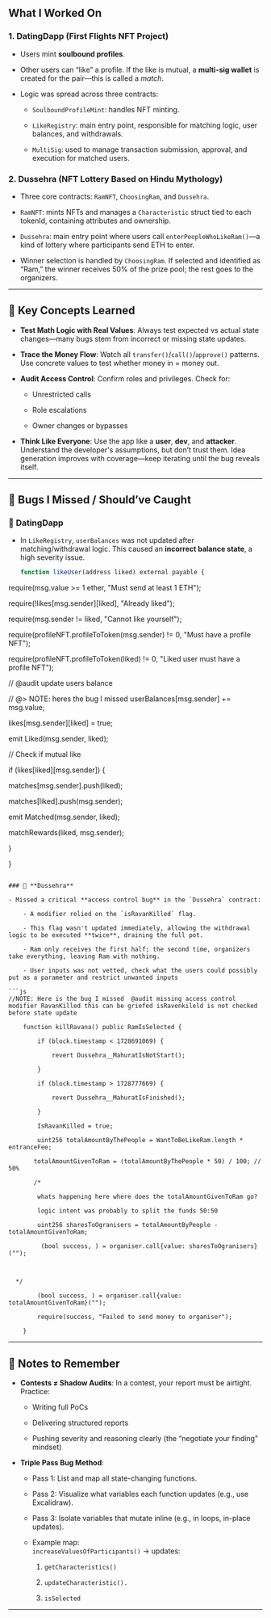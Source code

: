 ## **What I Worked On**

### 1. **DatingDapp (First Flights NFT Project)**

- Users mint **soulbound profiles**.
    
- Other users can “like” a profile. If the like is mutual, a **multi-sig wallet** is created for the pair—this is called a _match_.
    
- Logic was spread across three contracts:
    
    - `SoulboundProfileMint`: handles NFT minting.
        
    - `LikeRegistry`: main entry point, responsible for matching logic, user balances, and withdrawals.
        
    - `MultiSig`: used to manage transaction submission, approval, and execution for matched users.
        

### 2. **Dussehra (NFT Lottery Based on Hindu Mythology)**

- Three core contracts: `RamNFT`, `ChoosingRam`, and `Dussehra`.
    
- `RamNFT`: mints NFTs and manages a `Characteristic` struct tied to each tokenId, containing attributes and ownership.
    
- `Dussehra`: main entry point where users call `enterPeopleWhoLikeRam()`—a kind of lottery where participants send ETH to enter.
    
- Winner selection is handled by `ChoosingRam`. If selected and identified as “Ram,” the winner receives 50% of the prize pool; the rest goes to the organizers.


---

## 🧠 **Key Concepts Learned**

- **Test Math Logic with Real Values**: Always test expected vs actual state changes—many bugs stem from incorrect or missing state updates.
    
- **Trace the Money Flow**: Watch all `transfer()`/`call()`/`approve()` patterns. Use concrete values to test whether money in = money out.
    
- **Audit Access Control**: Confirm roles and privileges. Check for:
    
    - Unrestricted calls
        
    - Role escalations
        
    - Owner changes or bypasses
        
- **Think Like Everyone**: Use the app like a **user**, **dev**, and **attacker**. Understand the developer's assumptions, but don’t trust them. Idea generation improves with coverage—keep iterating until the bug reveals itself.
    

---

## 🔎 **Bugs I Missed / Should’ve Caught**

### 📍 **DatingDapp**

- In `LikeRegistry`, `userBalances` was not updated after matching/withdrawal logic. This caused an **incorrect balance state**, a high severity issue.

    ```js
    function likeUser(address liked) external payable {

require(msg.value >= 1 ether, "Must send at least 1 ETH");

  

require(!likes[msg.sender][liked], "Already liked");

  

require(msg.sender != liked, "Cannot like yourself");

require(profileNFT.profileToToken(msg.sender) != 0, "Must have a profile NFT");

require(profileNFT.profileToToken(liked) != 0, "Liked user must have a profile NFT");

  

// @audit update users balance

// @> NOTE: heres the bug I missed userBalances[msg.sender] += msg.value;

  

likes[msg.sender][liked] = true;

emit Liked(msg.sender, liked);

  

// Check if mutual like

if (likes[liked][msg.sender]) {

matches[msg.sender].push(liked);

matches[liked].push(msg.sender);

emit Matched(msg.sender, liked);

matchRewards(liked, msg.sender);

}

}
```

### 📍 **Dussehra**

- Missed a critical **access control bug** in the `Dussehra` contract:
    
    - A modifier relied on the `isRavanKilled` flag.
        
    - This flag wasn't updated immediately, allowing the withdrawal logic to be executed **twice**, draining the full pot.
        
    - Ram only receives the first half; the second time, organizers take everything, leaving Ram with nothing.
	    
    - User inputs was not vetted, check what the users could possibly put as a parameter and restrict unwanted inputs 

```js
//NOTE: Here is the bug I missed  @audit missing access control modifier RavanKilled this can be griefed isRavenkileld is not checked before state update

    function killRavana() public RamIsSelected {

        if (block.timestamp < 1728691069) {

            revert Dussehra__MahuratIsNotStart();

        }

        if (block.timestamp > 1728777669) {

            revert Dussehra__MahuratIsFinished();

        }

        IsRavanKilled = true;

        uint256 totalAmountByThePeople = WantToBeLikeRam.length * entranceFee;

       totalAmountGivenToRam = (totalAmountByThePeople * 50) / 100; // 50%

       /*

        whats happening here where does the totalAmountGivenToRam go?

        logic intent was probably to split the funds 50:50

        uint256 sharesToOgranisers = totalAmountByPeople - totalAmountGivenToRam;

         (bool success, ) = organiser.call{value: sharesToOgranisers}("");

  

  */

        (bool success, ) = organiser.call{value: totalAmountGivenToRam}("");

        require(success, "Failed to send money to organiser");

    }
```
    

---

## 🧾 **Notes to Remember**

- **Contests ≠ Shadow Audits**: In a contest, your report must be airtight. Practice:
    
    - Writing full PoCs
        
    - Delivering structured reports
        
    - Pushing severity and reasoning clearly (the “negotiate your finding” mindset)
        
- **Triple Pass Bug Method**:
    
    - Pass 1: List and map all state-changing functions.
        
    - Pass 2: Visualize what variables each function updates (e.g., use Excalidraw).
        
    - Pass 3: Isolate variables that mutate inline (e.g., in loops, in-place updates).
        
    - Example map:  
        `increaseValuesOfParticipants()` → updates:
        
        1. `getCharacteristics()`
            
        2. `updateCharacteristic().`
        
        3. `isSelected`
            

---